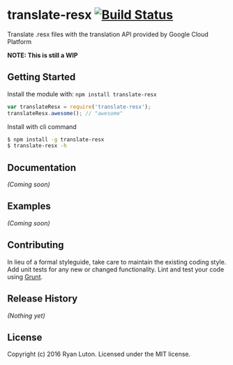 # translate-resx [![Build Status](https://secure.travis-ci.org/ryanluton/translate-resx.png?branch=master)](http://travis-ci.org/ryanluton/translate-resx)

Translate .resx files with the translation API provided by Google Cloud Platform

__NOTE: This is still a WIP__

## Getting Started
Install the module with: `npm install translate-resx`

```javascript
var translateResx = require('translate-resx');
translateResx.awesome(); // "awesome"
```

Install with cli command

```bash
$ npm install -g translate-resx
$ translate-resx -h
```

## Documentation
_(Coming soon)_

## Examples
_(Coming soon)_

## Contributing
In lieu of a formal styleguide, take care to maintain the existing coding style. Add unit tests for any new or changed functionality. Lint and test your code using [Grunt](http://gruntjs.com/).

## Release History
_(Nothing yet)_

## License
Copyright (c) 2016 Ryan Luton. Licensed under the MIT license.
